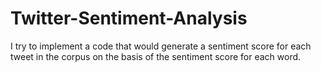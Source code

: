 # Twitter-Sentiment-Analysis
I try to implement a code that would generate a sentiment score for each tweet in the corpus on the basis of the sentiment score for each word.

